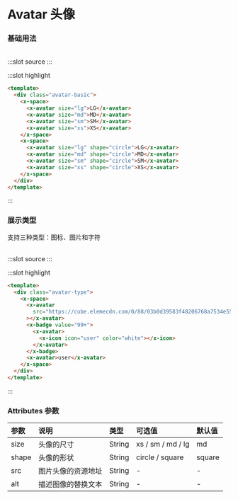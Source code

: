 # Avatar 头像

### 基础用法

<br/>

<demo-block>
:::slot source
<avatar-basic></avatar-basic>
:::

:::slot highlight

```html
<template>
  <div class="avatar-basic">
    <x-space>
      <x-avatar size="lg">LG</x-avatar>
      <x-avatar size="md">MD</x-avatar>
      <x-avatar size="sm">SM</x-avatar>
      <x-avatar size="xs">XS</x-avatar>
    </x-space>
    <x-space>
      <x-avatar size="lg" shape="circle">LG</x-avatar>
      <x-avatar size="md" shape="circle">MD</x-avatar>
      <x-avatar size="sm" shape="circle">SM</x-avatar>
      <x-avatar size="xs" shape="circle">XS</x-avatar>
    </x-space>
  </div>
</template>
```

:::
</demo-block>

### 展示类型

支持三种类型：图标、图片和字符

<br/>

<demo-block>
:::slot source
<avatar-type></avatar-type>
:::

:::slot highlight

```html
<template>
  <div class="avatar-type">
    <x-space>
      <x-avatar
        src="https://cube.elemecdn.com/0/88/03b0d39583f48206768a7534e55bcpng.png"
      ></x-avatar>
      <x-badge value="99+">
        <x-avatar>
          <x-icon icon="user" color="white"></x-icon>
        </x-avatar>
      </x-badge>
      <x-avatar>user</x-avatar>
    </x-space>
  </div>
</template>
```

:::
</demo-block>

### Attributes 参数

| 参数  | 说明               | 类型   | 可选值            | 默认值 |
| :---- | :----------------- | :----- | :---------------- | :----- |
| size  | 头像的尺寸         | String | xs / sm / md / lg | md     |
| shape | 头像的形状         | String | circle / square   | square |
| src   | 图片头像的资源地址 | String | -                 | -      |
| alt   | 描述图像的替换文本 | String | -                 | -      |
